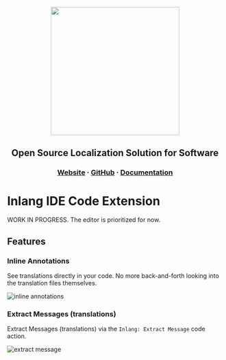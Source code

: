 <div>
    <p align="center">
        <img width="300" src="https://raw.githubusercontent.com/inlang/inlang/main/apps/vs-code-extension/assets/readme-logo.png"/>
    </p>
    <h2 align="center">
        Open Source Localization Solution for Software
    </h2>
    <h3 align="center">
        <a href="https://inlang.com" target="_blank">Website</a> · <a href="https://github.com/inlang/inlang" target="_blank">GitHub</a> · <a href="https://inlang.com/documentation" target="_blank">Documentation</a>
    </h3>
</div>

# Inlang IDE Code Extension

WORK IN PROGRESS. The editor is prioritized for now.

## Features

### Inline Annotations

See translations directly in your code. No more back-and-forth looking into the translation files themselves.

![inline annotations](https://raw.githubusercontent.com/inlang/inlang/main/apps/vs-code-extension/assets/inline-annotation.png)

### Extract Messages (translations)

Extract Messages (translations) via the `Inlang: Extract Message` code action.

![extract message](https://raw.githubusercontent.com/inlang/inlang/main/apps/vs-code-extension/assets/extract-pattern.gif)
